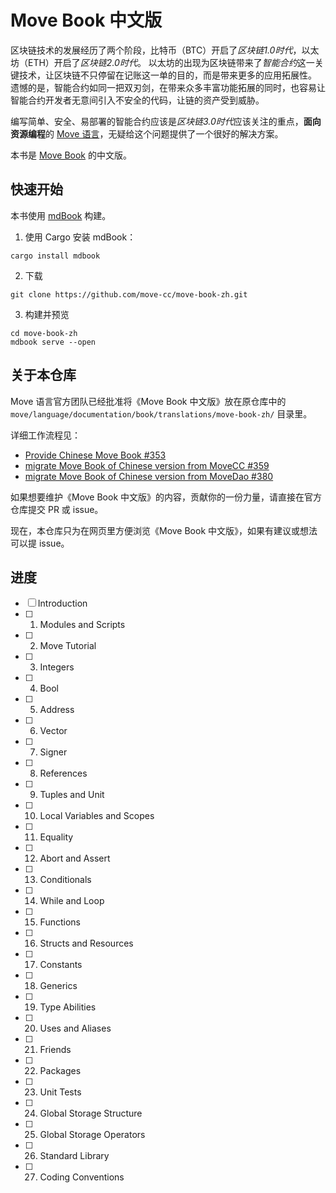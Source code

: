 # Move Book 中文版

区块链技术的发展经历了两个阶段，比特币（BTC）开启了*区块链1.0时代*，以太坊（ETH）开启了*区块链2.0时代*。
以太坊的出现为区块链带来了*智能合约*这一关键技术，让区块链不只停留在记账这一单的目的，而是带来更多的应用拓展性。
遗憾的是，智能合约如同一把双刃剑，在带来众多丰富功能拓展的同时，也容易让智能合约开发者无意间引入不安全的代码，让链的资产受到威胁。

编写简单、安全、易部署的智能合约应该是*区块链3.0时代*应该关注的重点，**面向资源编程**的 [Move 语言](https://github.com/move-language/move)，无疑给这个问题提供了一个很好的解决方案。

本书是 [Move Book](https://move-language.github.io/move/) 的中文版。

## 快速开始

本书使用 [mdBook](https://rust-lang.github.io/mdBook/) 构建。

1. 使用 Cargo 安装 mdBook：

```shell
cargo install mdbook
```

2. 下载

```shell
git clone https://github.com/move-cc/move-book-zh.git
```

3. 构建并预览

```shell
cd move-book-zh
mdbook serve --open
```

## 关于本仓库

Move 语言官方团队已经批准将《Move Book 中文版》放在原仓库中的 `move/language/documentation/book/translations/move-book-zh/` 目录里。

详细工作流程见：

- [Provide Chinese Move Book #353](https://github.com/move-language/move/issues/353)
- [migrate Move Book of Chinese version from MoveCC #359](https://github.com/move-language/move/pull/359)
- [migrate Move Book of Chinese version from MoveDao #380](https://github.com/move-language/move/pull/380)

如果想要维护《Move Book 中文版》的内容，贡献你的一份力量，请直接在官方仓库提交 PR 或 issue。

现在，本仓库只为在网页里方便浏览《Move Book 中文版》，如果有建议或想法可以提 issue。

## 进度

- [ ] Introduction
- [ ] 1. Modules and Scripts
- [ ] 2. Move Tutorial
- [ ] 3. Integers
- [ ] 4. Bool
- [ ] 5. Address
- [ ] 6. Vector
- [ ] 7. Signer
- [ ] 8. References
- [ ] 9. Tuples and Unit
- [ ] 10. Local Variables and Scopes
- [ ] 11. Equality
- [ ] 12. Abort and Assert
- [ ] 13. Conditionals
- [ ] 14. While and Loop
- [ ] 15. Functions
- [ ] 16. Structs and Resources
- [ ] 17. Constants
- [ ] 18. Generics
- [ ] 19. Type Abilities
- [ ] 20. Uses and Aliases
- [ ] 21. Friends
- [ ] 22. Packages
- [ ] 23. Unit Tests
- [ ] 24. Global Storage Structure
- [ ] 25. Global Storage Operators
- [ ] 26. Standard Library
- [ ] 27. Coding Conventions
